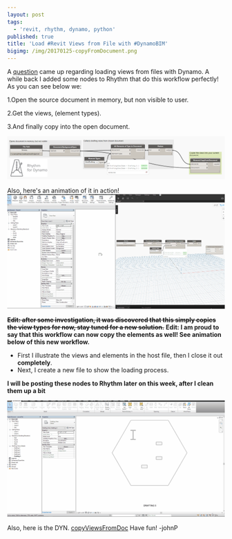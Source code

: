 ```yaml
---
layout: post
tags:
  - 'revit, rhythm, dynamo, python'
published: true
title: 'Load #Revit Views from File with #DynamoBIM'
bigimg: /img/20170125-copyFromDocument.png
---
```

A [question](https://forum.dynamobim.com/t/insert-from-file-views/9106/4) came up regarding loading views from files with Dynamo. A while back I added some nodes to Rhythm that do this workflow perfectly!
As you can see below we:

1.Open the source document in memory, but non visible to user.

2.Get the views, (element types).

3.And finally copy into the open document.


![graph](/img/20170125-copyFromDocument.png "Graph")


Also, here's an animation of it in action!
![gif](/img/20170125-copyViewsFromDocument.gif "Action")

<s>**Edit: after some investigation, it was discovered that this simply copies the view types for now, stay tuned for a new solution.**</s>
**Edit: I am proud to say that this workflow can now copy the elements as well! See animation below of this new workflow.**

* First I illustrate the views and elements in the host file, then I close it out **completely**. 
* Next, I create a new file to show the loading process.

**I will be posting these nodes to Rhythm later on this week, after I clean them up a bit**

![better workflow](/img/20170126-copyViewPlusElementsFromFile.gif "Better Workflow")

Also, here is the DYN. [copyViewsFromDoc](/dyn/copyViewsFromDocument.dyn)
Have fun!
-johnP
